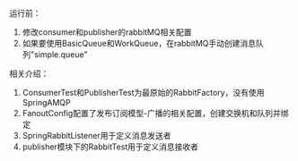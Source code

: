 运行前：
1. 修改consumer和publisher的rabbitMQ相关配置
2. 如果要使用BasicQueue和WorkQueue，在rabbitMQ手动创建消息队列"simple.queue"

相关介绍：
1. ConsumerTest和PublisherTest为最原始的RabbitFactory，没有使用SpringAMQP
2. FanoutConfig配置了发布订阅模型-广播的相关配置，创建交换机和队列并绑定
3. SpringRabbitListener用于定义消息发送者
4. publisher模块下的RabbitTest用于定义消息接收者